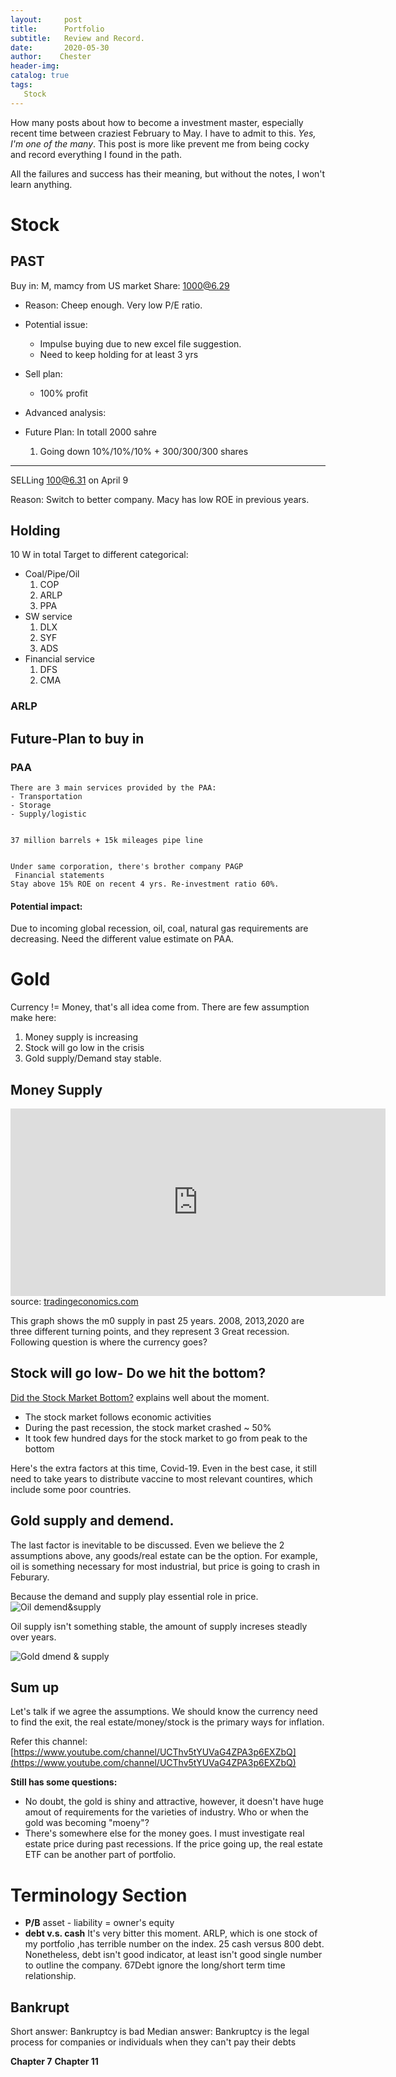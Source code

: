 ```yaml
---
layout:     post
title:      Portfolio
subtitle:   Review and Record. 
date:       2020-05-30
author:    Chester
header-img: 
catalog: true
tags:
   Stock
---
```

How many posts about how to become a investment master, especially recent time between craziest February to May. I have to admit to this. *Yes, I'm one of the many*. This post is more like prevent me from being cocky and record everything I found in the path. 

All the failures and success has their meaning, but without the notes, I won't learn anything.



# Stock


## PAST
Buy in: M, mamcy from US market
Share: 1000@6.29
- Reason:
Cheep enough. Very low P/E ratio. 

- Potential issue:
	- Impulse buying due to new excel file suggestion.
	- Need to keep holding for at least  3 yrs

- Sell plan:
	- 100%  profit

- Advanced analysis:

- Future Plan:
	In totall 2000 sahre
	1. Going down 10%/10%/10% + 300/300/300 shares 
-----
SELLing
100@6.31 on April 9

Reason: Switch to better company. Macy has low ROE in previous years.

## Holding

10 W in total
Target to different categorical: 
- Coal/Pipe/Oil
	1. COP
	2. ARLP
	3. PPA
- SW service
	1. DLX
	2. SYF
	3. ADS
- Financial service
	1. DFS
	2. CMA

### ARLP



## Future-Plan to buy in 
### PAA
	There are 3 main services provided by the PAA: 
	- Transportation
	- Storage
	- Supply/logistic


	37 million barrels + 15k mileages pipe line


	Under same corporation, there's brother company PAGP
	 Financial statements
	Stay above 15% ROE on recent 4 yrs. Re-investment ratio 60%. 

#### Potential impact:
Due to incoming global recession, oil, coal, natural gas requirements are decreasing.  Need the different value estimate on PAA. 

# Gold
Currency != Money, that's all idea come from. 
There are few assumption make here:

1. Money supply is increasing
2. Stock will go low in the crisis
3. Gold supply/Demand stay stable.



## Money Supply 
<iframe src='https://d3fy651gv2fhd3.cloudfront.net/embed/?s=unitedstamonsupm0&v=202005091008V20191105&d1=19950611&h=300&w=600' height='300' width='600'  frameborder='0' scrolling='no'></iframe><br />source: <a href='https://tradingeconomics.com/united-states/money-supply-m0'>tradingeconomics.com</a>

This graph shows the m0 supply in past 25 years. 2008, 2013,2020 are three different turning  points, and they represent 3 Great recession. Following question is where the currency goes? 

## Stock will go low- Do we hit the bottom?
[Did the Stock Market Bottom?](https://www.youtube.com/watch?v=jW_iwk5e5y4&t=789s) explains well about the moment. 
- The stock market follows economic activities
- During the past recession, the stock market crashed ~ 50%
- It took few hundred days for the stock market to go from peak to the bottom

Here's the extra factors at this time, Covid-19. Even in the best case, it still need to take years to distribute vaccine to most relevant countires, which include some poor countries.

## Gold supply and demend.
The last factor is inevitable to be discussed. Even we believe the 2 assumptions above, any goods/real estate can be the option. For example, oil is something necessary for most industrial, but price is going to crash in Feburary. 

Because the demand and supply play essential role in price. 
![Oil demend&supply](https://github.com/ChesterHsieh/ChesterHsieh.github.io/blob/master/img/Portfolio_oil.png?raw=true "Oil demend&supply")

Oil supply isn't something stable, the amount of supply increses steadly over years.

![Gold dmend & supply](https://github.com/ChesterHsieh/ChesterHsieh.github.io/blob/master/img/Portfolio_gold.png?raw=true)



## Sum up
Let's talk if we agree the assumptions. We should know the currency need to find the exit, the real estate/money/stock is the primary ways for inflation. 

Refer this channel: [https://www.youtube.com/channel/UCThv5tYUVaG4ZPA3p6EXZbQ](https://www.youtube.com/channel/UCThv5tYUVaG4ZPA3p6EXZbQ)

**Still has some questions:**
- No doubt, the gold is shiny and attractive, however, it doesn't have huge amout of  requirements for the varieties of industry. Who or when the gold was becoming "moeny"? 
- There's somewhere else for the money goes.  I must investigate real estate price during past recessions. If the price going up, the real estate ETF can be another part of portfolio.

 

# Terminology Section
- **P/B**
asset - liability = owner's equity
- **debt v.s. cash**
It's very bitter this moment. ARLP, which is one stock of my portfolio ,has terrible number on the index. 25 cash versus 800 debt.  Nonetheless, debt isn't good indicator, at least isn't good single number to outline the company. 67Debt ignore the long/short term time relationship. 

## Bankrupt
Short answer: Bankruptcy is bad
Median answer: Bankruptcy is the legal process for companies or individuals when they can't pay their debts

**Chapter 7**
**Chapter 11**


<!--stackedit_data:
eyJoaXN0b3J5IjpbMTIzMDU1NzU0LDkxNTU2NzQwMiwtNDMwMD
QzNTQxLC03NjUwMjEyMjMsMTUxMjkyODc5Niw1NzI5NTQyNTks
Mzc0NjgwMjU5LDMzMDIwMjQ2MiwtNzM5NTcxNDc2LDM5NTg2NT
I3NSwtMTgwNzc2NTgzNiw5MTI4ODk0OTAsLTE3OTQ3MTY5Mzks
LTc4Nzg1ODcwNywxNTU2NTA0MzA0LDE4MzUwOTc4NjVdfQ==
-->